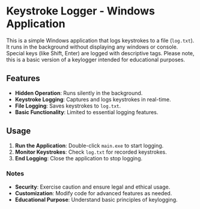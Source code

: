 # Keystroke Logger - Windows Application

This is a simple Windows application that logs keystrokes to a file (`log.txt`). It runs in the background without displaying any windows or console. Special keys (like Shift, Enter) are logged with descriptive tags. Please note, this is a basic version of a keylogger intended for educational purposes.

## Features

- **Hidden Operation**: Runs silently in the background.
- **Keystroke Logging**: Captures and logs keystrokes in real-time.
- **File Logging**: Saves keystrokes to `log.txt`.
- **Basic Functionality**: Limited to essential logging features.

## Usage

1. **Run the Application**: Double-click `main.exe` to start logging.
2. **Monitor Keystrokes**: Check `log.txt` for recorded keystrokes.
3. **End Logging**: Close the application to stop logging.

### Notes

- **Security**: Exercise caution and ensure legal and ethical usage.
- **Customization**: Modify code for advanced features as needed.
- **Educational Purpose**: Understand basic principles of keylogging.
